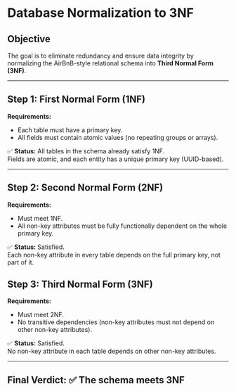 
# Database Normalization to 3NF

## Objective
The goal is to eliminate redundancy and ensure data integrity by normalizing the AirBnB-style relational schema into **Third Normal Form (3NF)**.

---

## Step 1: First Normal Form (1NF)
**Requirements:**
- Each table must have a primary key.
- All fields must contain atomic values (no repeating groups or arrays).

✅ **Status:** All tables in the schema already satisfy 1NF.  
Fields are atomic, and each entity has a unique primary key (UUID-based).

---

## Step 2: Second Normal Form (2NF)
**Requirements:**
- Must meet 1NF.
- All non-key attributes must be fully functionally dependent on the whole primary key.

✅ **Status:** Satisfied.  
Each non-key attribute in every table depends on the full primary key, not part of it.


## Step 3: Third Normal Form (3NF)
**Requirements:**
- Must meet 2NF.
- No transitive dependencies (non-key attributes must not depend on other non-key attributes).

✅ **Status:** Satisfied.  
No non-key attribute in each table depends on other non-key attributes.


---

## Final Verdict: ✅ The schema meets **3NF**

